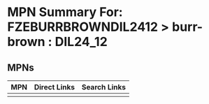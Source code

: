 



# MPN Summary For: FZEBURRBROWNDIL2412 > burr-brown : DIL24_12

## MPNs
  

|MPN|Direct Links|Search Links|
| :--- | :--- | :--- |
||||
